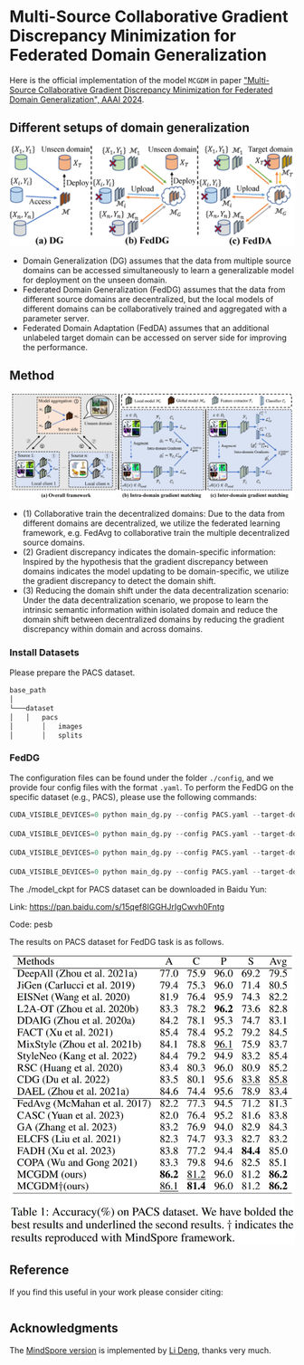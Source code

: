 # Multi-Source Collaborative Gradient Discrepancy Minimization for Federated Domain Generalization
Here is the official implementation of the model `MCGDM` in paper ["Multi-Source Collaborative Gradient Discrepancy Minimization for Federated Domain Generalization", AAAI 2024]().

## Different setups of domain generalization

  ![KD](./images/fig1.jpg)

* Domain Generalization (DG) assumes that the data from multiple source domains can be accessed simultaneously to learn a generalizable model for deployment on the unseen domain.
* Federated Domain Generalization (FedDG) assumes that the data from different source domains are decentralized, but the local models of different domains can be collaboratively trained and aggregated with a parameter server.
* Federated Domain Adaptation (FedDA) assumes that an additional unlabeled target domain can be accessed on server side for improving the performance.

## Method

  ![KD](./images/fig2.jpg)

* (1) Collaborative train the decentralized domains: Due to the data from different domains are decentralized, we utilize the federated learning framework, e.g. FedAvg to collaborative train the multiple decentralized source domains.
* (2) Gradient discrepancy indicates the domain-specific information: Inspired by the hypothesis that the gradient discrepancy between domains indicates the model updating to be domain-specific, we utilize the gradient discrepancy to detect the domain shift.
* (3) Reducing the domain shift under the data decentralization scenario: Under the data decentralization scenario, we propose to learn the intrinsic semantic information within isolated domain and reduce the domain shift between decentralized domains by reducing the gradient discrepancy within domain and across domains.

### Install Datasets
Please prepare the PACS dataset.
```
base_path
│       
└───dataset
│   │   pacs
│       │   images
│       │   splits
```
<!-- Our framework now support four multi-source domain adaptation datasets: ```DigitFive, DomainNet, OfficeCaltech10 and Office31```. -->

<!-- * PACS

  The PACS dataset can be accessed in [Google Drive](https://drive.google.com/file/d/1QvC6mDVN25VArmTuSHqgd7Cf9CoiHvVt/view?usp=sharing). -->

### FedDG
The configuration files can be found under the folder  `./config`, and we provide four config files with the format `.yaml`. To perform the FedDG on the specific dataset (e.g., PACS), please use the following commands:

```python
CUDA_VISIBLE_DEVICES=0 python main_dg.py --config PACS.yaml --target-domain art_painting -bp ../

CUDA_VISIBLE_DEVICES=0 python main_dg.py --config PACS.yaml --target-domain cartoon -bp ../

CUDA_VISIBLE_DEVICES=0 python main_dg.py --config PACS.yaml --target-domain photo -bp ../

CUDA_VISIBLE_DEVICES=0 python main_dg.py --config PACS.yaml --target-domain sketch -bp ../

```

The ./model_ckpt for PACS dataset can be downloaded in Baidu Yun:

Link: https://pan.baidu.com/s/15qef8IGGHJrIgCwvh0Fntg

Code: pesb 

The results on PACS dataset for FedDG task is as follows.

  ![PACS](./images/pacs_results.jpg)

## Reference

If you find this useful in your work please consider citing:
```

```

## Acknowledgments
The [MindSpore version](https://gitee.com/luckyyk/fedgm) is implemented by [Li Deng](https://tjumm.github.io/team/), thanks very much.

